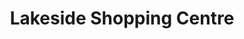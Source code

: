 ---
title: "Lakeside Shopping Centre"
url: /grays/lakeside-shopping-centre/
shop: Einkaufszentrum
---